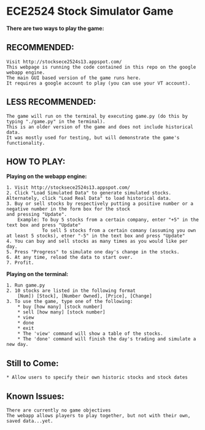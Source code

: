 ECE2524 Stock Simulator Game
============================

**There are two ways to play the game:**

RECOMMENDED:
-----------
	Visit http://stocksece2524s13.appspot.com/
	This webpage is running the code contained in this repo on the google webapp engine.
	The main GUI based version of the game runs here.
	It requires a google account to play (you can use your VT account).



LESS RECOMMENDED:
----------------
	The game will run on the terminal by executing game.py (do this by typing "./game.py" in the terminal).
	This is an older version of the game and does not include historical data.
	It was mostly used for testing, but will demonstrate the game's functionality.



HOW TO PLAY:
-----------

**Playing on the webapp engine:**

	1. Visit http://stocksece2524s13.appspot.com/
	2. Click "Load Simulated Data" to generate simulated stocks. Alternately, click "Load Real Data" to load historical data.
	3. Buy or sell stocks by respectively putting a positive number or a negative number in the form box for the stock
	and pressing "Update".
		Example: To buy 5 stocks from a certain company, enter "+5" in the text box and press "Update"
				 To sell 5 stocks from a certain comany (assuming you own at least 5 stocks), etner "-5" in the text box and press "Update"
	4. You can buy and sell stocks as many times as you would like per day.
	5. Press "Progress" to simulate one day's change in the stocks.
	6. At any time, reload the data to start over.
	7. Profit.

**Playing on the terminal:**

	1. Run game.py
	2. 10 stocks are listed in the following format
		[Num]) [Stock], [Number Owned], [Price], [Change]
	3. To use the game, type one of the following:
		* buy [how many] [stock number]
		* sell [how many] [stock number]
		* view
		* done
		* exit
		* The 'view' command will show a table of the stocks.
		* The 'done' command will finish the day's trading and simulate a new day.

Still to Come:
--------------
	* Allow users to specify their own historic stocks and stock dates

Known Issues:
------------
	There are currently no game objectives
	The webapp allows players to play together, but not with their own, saved data...yet.
